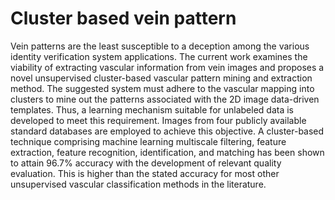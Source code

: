 # Cluster based vein pattern
Vein patterns are the least susceptible to a deception among the various identity verification system applications. The current work examines the viability of extracting vascular information from vein images and proposes a novel unsupervised cluster-based vascular pattern mining and extraction method. The suggested system must adhere to the vascular mapping into clusters to mine out the patterns associated with the 2D image data-driven templates. Thus, a learning mechanism suitable for unlabeled data is developed to meet this requirement. Images from four publicly available standard databases are employed to achieve this objective. A cluster-based technique comprising machine learning multiscale filtering, feature extraction, feature recognition, identification, and matching has been shown to attain 96.7% accuracy with the development of relevant quality evaluation. This is higher than the stated accuracy for most other unsupervised vascular classification methods in the literature.
